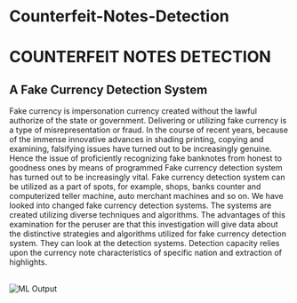 # Counterfeit-Notes-Detection

# COUNTERFEIT NOTES DETECTION

## A Fake Currency Detection System

Fake currency is impersonation currency created without the lawful authorize of the state or government. Delivering or utilizing fake currency is a type of misrepresentation or fraud. In the course of recent years, because of the immense innovative advances in shading printing, copying and examining, falsifying issues have turned out to be increasingly genuine. Hence the issue of proficiently recognizing fake banknotes from honest to goodness ones by means of programmed Fake currency detection system has turned out to be increasingly vital. Fake currency detection system can be utilized as a part of spots, for example, shops, banks counter and computerized teller machine, auto merchant machines and so on. We have looked into changed fake currency detection systems. The systems are created utilizing diverse techniques and algorithms. The advantages of this examination for the peruser are that this investigation will give data about the distinctive strategies and algorithms utilized for fake currency detection system. They can look at the detection systems. Detection capacity relies upon the currency note characteristics of specific nation and extraction of highlights. </br></br>

<div>
  <img src="https://github.com/amogh2004/Counterfeit-Notes-Detection/blob/main/Machine%20Learning/output.jpeg" alt="ML Output">                                                                                                                     
</div>

